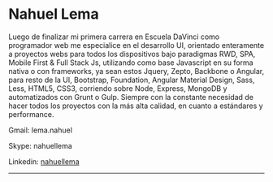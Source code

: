 Nahuel Lema
===================


Luego de finalizar mi primera carrera en Escuela DaVinci como programador web me especialice en el desarrollo UI, orientado enteramente a proyectos webs para todos los dispositivos bajo paradigmas RWD, SPA, Mobile First & Full Stack Js, utilizando como base Javascript en su forma nativa o con frameworks, ya sean estos Jquery, Zepto, Backbone o Angular, para resto de la UI, Bootstrap, Foundation, Angular Material Design, Sass, Less, HTML5, CSS3, corriendo sobre Node, Express, MongoDB y automatizados con Grunt o Gulp. Siempre con la constante necesidad de hacer todos los proyectos con la más alta calidad, en cuanto a estándares y performance.

Gmail: lema.nahuel

Skype: nahuellema

Linkedin: [nahuellema](https://ar.linkedin.com/in/nahuellema)

----------

